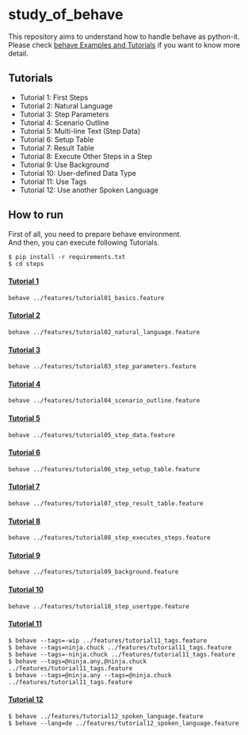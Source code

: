# study_of_behave

This repository aims to understand how to handle behave as python-it.<br>
Please check [behave Examples and Tutorials](https://jenisys.github.io/behave.example/index.html) if you want to know more detail.

## Tutorials
- Tutorial 1: First Steps
- Tutorial 2: Natural Language
- Tutorial 3: Step Parameters
- Tutorial 4: Scenario Outline
- Tutorial 5: Multi-line Text (Step Data)
- Tutorial 6: Setup Table
- Tutorial 7: Result Table
- Tutorial 8: Execute Other Steps in a Step
- Tutorial 9: Use Background
- Tutorial 10: User-defined Data Type
- Tutorial 11: Use Tags
- Tutorial 12: Use another Spoken Language

## How to run

First of all, you need to prepare behave environment.<br>
And then, you can execute following Tutorials.

    $ pip install -r requirements.txt
    $ cd steps

<u><h4>Tutorial 1</h4></u>

    behave ../features/tutorial01_basics.feature

<u><h4>Tutorial 2</h4></u>

    behave ../features/tutorial02_natural_language.feature

<u><h4>Tutorial 3</h4></u>

    behave ../features/tutorial03_step_parameters.feature

<u><h4>Tutorial 4</h4></u>

    behave ../features/tutorial04_scenario_outline.feature

<u><h4>Tutorial 5</h4></u>

    behave ../features/tutorial05_step_data.feature

<u><h4>Tutorial 6</h4></u>

    behave ../features/tutorial06_step_setup_table.feature

<u><h4>Tutorial 7</h4></u>

    behave ../features/tutorial07_step_result_table.feature

<u><h4>Tutorial 8</h4></u>

    behave ../features/tutorial08_step_executes_steps.feature

<u><h4>Tutorial 9</h4></u>

    behave ../features/tutorial09_background.feature

<u><h4>Tutorial 10</h4></u>

    behave ../features/tutorial10_step_usertype.feature

<u><h4>Tutorial 11</h4></u>

    $ behave --tags=-wip ../features/tutorial11_tags.feature
    $ behave --tags=ninja.chuck ../features/tutorial11_tags.feature
    $ behave --tags=-ninja.chuck ../features/tutorial11_tags.feature
    $ behave --tags=@ninja.any,@ninja.chuck ../features/tutorial11_tags.feature
    $ behave --tags=@ninja.any --tags=@ninja.chuck ../features/tutorial11_tags.feature

<u><h4>Tutorial 12</h4></u>

    $ behave ../features/tutorial12_spoken_language.feature
    $ behave --lang=de ../features/tutorial12_spoken_language.feature
